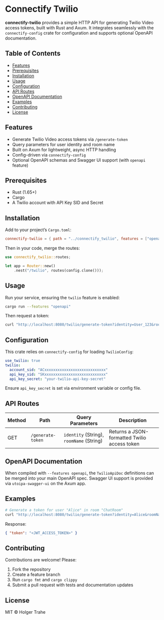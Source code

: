 

# Connectify Twilio

**connectify-twilio** provides a simple HTTP API for generating Twilio Video access tokens, built with Rust and Axum. It integrates seamlessly with the `connectify-config` crate for configuration and supports optional OpenAPI documentation.

## Table of Contents

- [Features](#features)
- [Prerequisites](#prerequisites)
- [Installation](#installation)
- [Usage](#usage)
- [Configuration](#configuration)
- [API Routes](#api-routes)
- [OpenAPI Documentation](#openapi-documentation)
- [Examples](#examples)
- [Contributing](#contributing)
- [License](#license)

## Features

- Generate Twilio Video access tokens via `/generate-token`
- Query parameters for user identity and room name
- Built on Axum for lightweight, async HTTP handling
- Config-driven via `connectify-config`
- Optional OpenAPI schemas and Swagger UI support (with `openapi` feature)

## Prerequisites

- Rust (1.65+)
- Cargo
- A Twilio account with API Key SID and Secret

## Installation

Add to your project’s `Cargo.toml`:
```toml
connectify-twilio = { path = "../connectify_twilio", features = ["openapi"] }
```

Then in your code, merge the routes:
```rust
use connectify_twilio::routes;

let app = Router::new()
    .nest("/twilio", routes(config.clone()));
```

## Usage

Run your service, ensuring the `twilio` feature is enabled:
```bash
cargo run --features "openapi"
```

Then request a token:
```bash
curl "http://localhost:8080/twilio/generate-token?identity=User_123&roomName=MyRoom"
```

## Configuration

This crate relies on `connectify-config` for loading `TwilioConfig`:

```yaml
use_twilio: true
twilio:
  account_sid: "ACxxxxxxxxxxxxxxxxxxxxxxxxxxxx"
  api_key_sid: "SKxxxxxxxxxxxxxxxxxxxxxxxxxxxx"
  api_key_secret: "your-twilio-api-key-secret"
```

Ensure `api_key_secret` is set via environment variable or config file.

## API Routes

| Method | Path               | Query Parameters                | Description                    |
| ------ | ------------------ | ------------------------------- | ------------------------------ |
| GET    | `/generate-token`  | `identity` (String), `roomName` (String) | Returns a JSON-formatted Twilio access token |

## OpenAPI Documentation

When compiled with `--features openapi`, the `TwilioApiDoc` definitions can be merged into your main OpenAPI spec. Swagger UI support is provided via `utoipa-swagger-ui` on the Axum app.

## Examples

```bash
# Generate a token for user "Alice" in room "ChatRoom"
curl "http://localhost:8080/twilio/generate-token?identity=Alice&roomName=ChatRoom"
```

Response:
```json
{ "token": "<JWT_ACCESS_TOKEN>" }
```

## Contributing

Contributions are welcome! Please:

1. Fork the repository
2. Create a feature branch
3. Run `cargo fmt` and `cargo clippy`
4. Submit a pull request with tests and documentation updates

## License

MIT © Holger Trahe